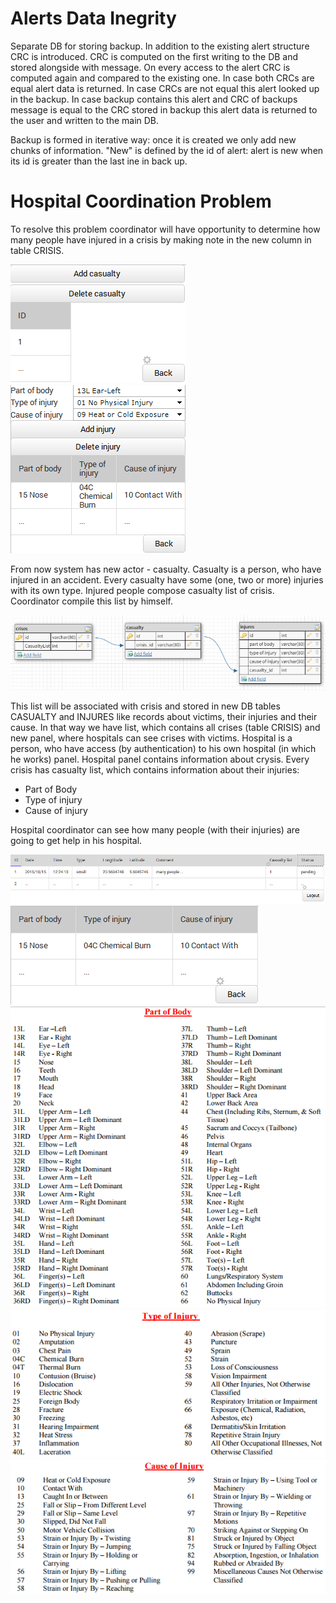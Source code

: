 # Alerts Data Inegrity

Separate DB for storing backup. In addition to the existing alert structure CRC is introduced. CRC is computed on the first writing to the DB and stored alongside with message. On every access to the alert CRC is computed again and compared to the existing one. In case both CRCs are equal alert data is returned. In case CRCs are not equal this alert looked up in the backup. In case backup contains this alert and CRC of backups message is equal to the CRC stored in backup this alert data is returned to the user and written to the main DB. 

Backup is formed in iterative way: once it is created we only add new chunks of information. "New" is defined by the id of alert: alert is new when its id is greater than the last ine in back up.

# Ноspitаl Сооrdination Prоblеm
To resolve this problem coordinator will have opportunity to determine how many people have injured in a crisis by making note in the new column in table CRISIS.

![casualtyControl](https://github.com/ejiek/TSD-g07-spec/blob/master/pics/casualtyControl.png) ![injuryControl](https://github.com/ejiek/TSD-g07-spec/blob/master/pics/injuryControl.png)

From now system has new actor - casualty. Casualty is a person, who have injured in an accident. Every casualty have some (one, two or more) injuries with its own type. Injured people compose casualty list of crisis. Coordinator compile this list by himself.

![err](https://github.com/ejiek/TSD-g07-spec/blob/master/pics/err.png)

This list will be associated with crisis and stored in new DB tables CASUALTY and INJURES like records about victims, their injuries and their cause. In that way we have list, which contains all crises (table CRISIS) and new panel, where hospitals can see crises with victims.
Hospital is a person, who have access (by authentication) to his own hospital (in which he works) panel. Hospital panel contains information about crysis.
Every crisis has casualty list, which contains information about their injuries:
* Part of Body
* Type of injury
* Cause of injury

Hospital coordinator can see how many people (with their injuries) are going to get help in his hospital.

![crisisList](https://github.com/ejiek/TSD-g07-spec/blob/master/pics/crisisList.png)
![InjuryList](https://github.com/ejiek/TSD-g07-spec/blob/master/pics/InjuryList.png)
![partsOfBody](https://github.com/ejiek/TSD-g07-spec/blob/master/pics/partsOfBody.png)
![typeOfInjury](https://github.com/ejiek/TSD-g07-spec/blob/master/pics/typeOfInjury.png)
![causeOfInjury](https://github.com/ejiek/TSD-g07-spec/blob/master/pics/causeOfInjury.png)
